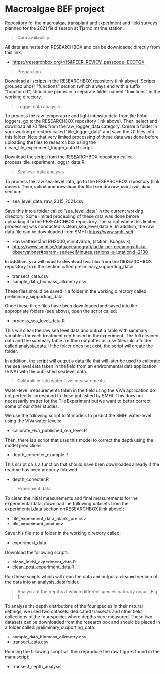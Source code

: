 # Macroalgae BEF project
Repository for the macroalgae transplant and experiment and field surveys planned for the 2021 field season at Tjarno marine station.

> Data availability

All data are hosted on RESEARCHBOX and can be downloaded directly from this link:

+ https://researchbox.org/435&PEER_REVIEW_passcode=ECOTGX

> Preparation

Download all scripts in the RESEARCHBOX repository (link above). Scripts grouped under "functions" section (which always end with a suffix "function.R") should be placed in a separate folder named "functions" in the working directory.

> Logger data analysis

To process the raw temperature and light intensity data from the hobo loggers, go to the RESEARCHBOX repository (link above). Then, select and download all 20 files from the raw_logger_data category. Create a folder in your working directory called "tile_logger_data" and save the 20 files into this folder. Note that very limited processing of these data was done before uploading the files to research box using the clean_tile_experiment_logger_data.R script.

Download the script from the RESEARCHBOX repository called: process_tile_experiment_logger_data.R.

> Sea level data analysis

To process the raw sea-level data, go to the RESEARCHBOX repository (link above). Then, select and download the file from the raw_sea_level_data section:

+ sea_level_data_raw_2015_2021.csv

Save this into a folder called "sea_level_data" in the current working directory. Some limited processing of these data was done before uploading it to the RESEARCHBOX repository. The script where this limited processing was conducted is clean_sea_level_data.R. In addition, the raw data file can be downloaded from SMHI (https://www.smhi.se/):

+ Havsvattenstånd RH2000, minutvärde, (station: Kungsvik)
+ https://www.smhi.se/data/oceanografi/ladda-ner-oceanografiska-observationer#param=sealevelMinutes,stations=all,stationid=2130

In addition, you will need to download two files from the RESEARCHBOX repository from the section called preliminary_supporting_data:

+ transect_data.csv
+ sample_data_biomass_allometry.csv

These files should be saved in a folder in the working directory called: preliminary_supporting_data.

Once these three files have been downloaded and saved into the appropriate folders (see above), open the script called: 

+ process_sea_level_data.R 

This will clean the raw sea level data and output a table with summary variables for each treatment depth used in the experiment. The full cleaned data and the summary table are then outputted as .csv files into a folder called analysis_data. If the folder does not exist, the script will create the folder.

In addition, the script will output a data file that will later be used to calibrate the sea level data taken in the field from an environmental data application (VIVA) with the published sea level data.

> Calibrate in-situ water-level measurements

Water-level measurements taken in the field using the ViVa application do not perfectly correspond to those published by SMHI. This does not necessarily matter for the Tile Experiment but we want to better correct some of our other studies.

We use the following script to fit models to predict the SMHI water-level using the ViVa water levels:

+ calibrate_viva_published_sea_level.R

Then, there is a script that uses this model to correct the depth using the model predictions:

+ depth_correcter_example.R

This script calls a function that should have been downloaded already if the readme has been properly followed:

+ depth_correcter.R

> Experiment data

To clean the initial measurements and final measurements for the experimental data, download the following datasets from the experimental_data section on RESEARCHBOX (link above):

+ tile_experiment_data_plants_pre.csv 
+ tile_experiment_post.csv

Save this file into a folder in the working directory called: 

+ experiment_data

Download the following scripts: 

+ clean_initial_experiment_data.R
+ clean_post_experiment_data.R

Run these scripts which will clean the data and output a cleaned version of the data into an analysis_data folder.

> Analysis of the depths at which different species naturally occur (Fig. 1)

To analyse the depth distrbutions of the four species in their natural settings, we used two datasets: dedicated transects and other field collections of the four species where depths were measured. These two datasets can be downloaded from the research box and should be placed in a folder called: preliminary_supporting_data:

+ sample_data_biomass_allometry.csv
+ transect_data.csv

Running the following script will then reproduce the raw figures found in the manuscript:

+ transect_depth_analysis




